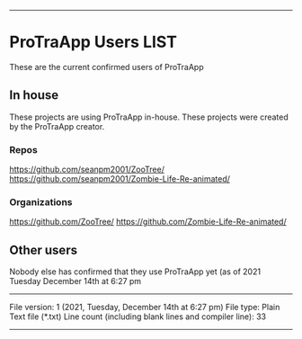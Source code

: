 
***

# ProTraApp Users LIST

These are the current confirmed users of ProTraApp

## In house

These projects are using ProTraApp in-house. These projects were created by the ProTraApp creator.

### Repos

https://github.com/seanpm2001/ZooTree/
https://github.com/seanpm2001/Zombie-Life-Re-animated/

### Organizations

https://github.com/ZooTree/
https://github.com/Zombie-Life-Re-animated/

## Other users

Nobody else has confirmed that they use ProTraApp yet (as of 2021 Tuesday December 14th at 6:27 pm

***

File version: 1 (2021, Tuesday, December 14th at 6:27 pm)
File type: Plain Text file (*.txt)
Line count (including blank lines and compiler line): 33

***

